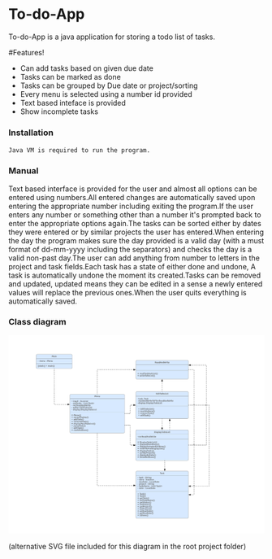 
# To-do-App
To-do-App is a java application for storing a todo list of tasks.

#Features!

  - Can add tasks based on given due date
  - Tasks can be  marked as done
  - Tasks can be grouped by Due date or project/sorting
  - Every menu is selected using a number id provided 
  - Text based inteface is provided
  - Show incomplete tasks
  
### Installation
    Java VM is required to run the program.
    

### Manual

Text based interface is provided for the user and almost all options can be entered using numbers.All entered changes are automatically saved upon entering the appropriate number including exiting the program.If the user enters any number or something other than a number it's prompted back to enter the appropriate options again.The tasks can be sorted either by dates they were entered or by similar projects the user has entered.When entering the day the program makes sure the day provided is a valid day (with a must format of dd-mm-yyyy including the separators) and checks the day is a valid non-past day.The user can add anything from number to letters in the project and task fields.Each task has a state of either done and undone, A task is automatically undone the moment its created.Tasks can be removed and updated, updated means they can be edited in a sense a newly entered values will replace the previous ones.When the user quits everything is automatically saved.


### Class diagram
![class diagram](Class_Diagram.png)

(alternative SVG file included for this diagram in the root project folder)
